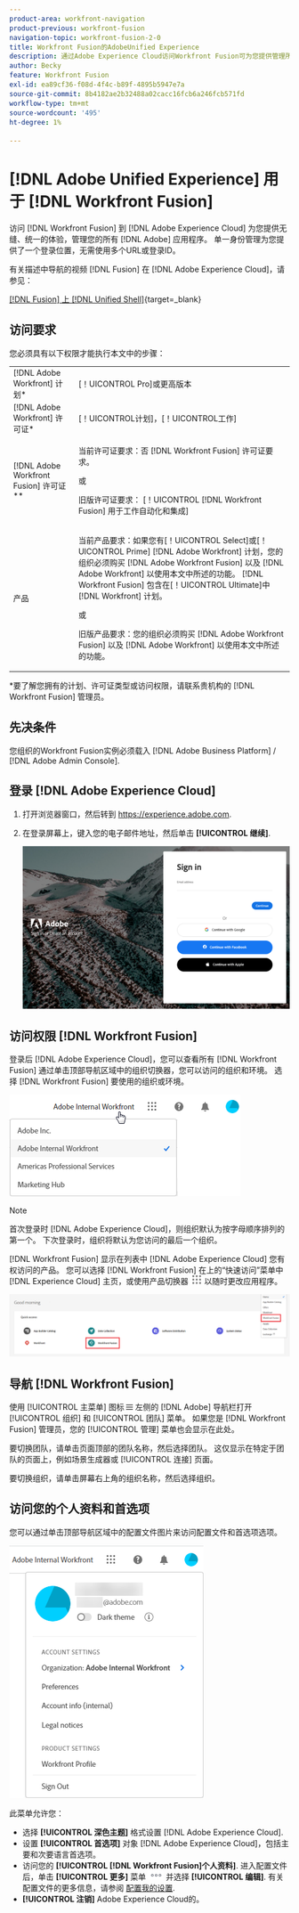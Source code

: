 ```yaml
---
product-area: workfront-navigation
product-previous: workfront-fusion
navigation-topic: workfront-fusion-2-0
title: Workfront Fusion的AdobeUnified Experience
description: 通过Adobe Experience Cloud访问Workfront Fusion可为您提供管理所有Adobe应用程序的无缝、统一的体验。
author: Becky
feature: Workfront Fusion
exl-id: ea89cf36-f08d-4f4c-b89f-4895b5947e7a
source-git-commit: 8b4182ae2b32488a02cacc16fcb6a246fcb571fd
workflow-type: tm+mt
source-wordcount: '495'
ht-degree: 1%

---
```


# [!DNL Adobe Unified Experience] 用于 [!DNL Workfront Fusion]

访问 [!DNL Workfront Fusion] 到 [!DNL Adobe Experience Cloud] 为您提供无缝、统一的体验，管理您的所有 [!DNL Adobe] 应用程序。 单一身份管理为您提供了一个登录位置，无需使用多个URL或登录ID。

有关描述中导航的视频 [!DNL Fusion] 在 [!DNL Adobe Experience Cloud]，请参见：

[[!DNL Fusion] 上 [!DNL Unified Shell]](https://video.tv.adobe.com/v/3412392/){target=_blank}

## 访问要求

您必须具有以下权限才能执行本文中的步骤：

<table style="table-layout:auto"> 
 <col> 
 <col> 
 <tbody> 
  <tr> 
   <td role="rowheader">[!DNL Adobe Workfront] 计划*</td> 
   <td> <p>[！UICONTROL Pro]或更高版本</p> </td> 
  </tr> 
  <tr data-mc-conditions=""> 
   <td role="rowheader">[!DNL Adobe Workfront] 许可证*</td> 
   <td> <p>[！UICONTROL计划]，[！UICONTROL工作]</p> </td> 
  </tr> 
  <tr> 
   <td role="rowheader">[!DNL Adobe Workfront Fusion] 许可证**</td> 
   <td>
   <p>当前许可证要求：否 [!DNL Workfront Fusion] 许可证要求。</p>
   <p>或</p>
   <p>旧版许可证要求： [！UICONTROL [!DNL Workfront Fusion] 用于工作自动化和集成] </p> 
  </tr> 
  <tr> 
   <td role="rowheader">产品</td> 
   <td>
   <p>当前产品要求：如果您有[！UICONTROL Select]或[！UICONTROL Prime] [!DNL Adobe Workfront] 计划，您的组织必须购买 [!DNL Adobe Workfront Fusion] 以及 [!DNL Adobe Workfront] 以使用本文中所述的功能。 [!DNL Workfront Fusion] 包含在[！UICONTROL Ultimate]中 [!DNL Workfront] 计划。</p>
   <p>或</p>
   <p>旧版产品要求：您的组织必须购买 [!DNL Adobe Workfront Fusion] 以及 [!DNL Adobe Workfront] 以使用本文中所述的功能。</p>
   </td> 
  </tr> 
 </tbody> 
</table>
*要了解您拥有的计划、许可证类型或访问权限，请联系贵机构的 [!DNL Workfront Fusion] 管理员。

## 先决条件

您组织的Workfront Fusion实例必须载入 [!DNL Adobe Business Platform] / [!DNL Adobe Admin Console].

## 登录 [!DNL Adobe Experience Cloud]

1. 打开浏览器窗口，然后转到 <https://experience.adobe.com>.
1. 在登录屏幕上，键入您的电子邮件地址，然后单击 **[!UICONTROL 继续]**.

   ![登录 [!DNL Adobe Experience Cloud]](assets/aec-login-page.png)

## 访问权限 [!DNL Workfront Fusion]

登录后 [!DNL Adobe Experience Cloud]，您可以查看所有 [!DNL Workfront Fusion] 通过单击顶部导航区域中的组织切换器，您可以访问的组织和环境。 选择 [!DNL Workfront Fusion] 要使用的组织或环境。

![视图 [!DNL Workfront Fusion] 组织和环境](assets/aec-view-all-orgs.png)

>[!NOTE]
>
>首次登录时 [!DNL Adobe Experience Cloud]，则组织默认为按字母顺序排列的第一个。 下次登录时，组织将默认为您访问的最后一个组织。

[!DNL Workfront Fusion] 显示在列表中 [!DNL Adobe Experience Cloud] 您有权访问的产品。 您可以选择 [!DNL Workfront Fusion] 在上的“快速访问”菜单中 [!DNL Experience Cloud] 主页，或使用产品切换器 ![产品切换器](assets/main-menu-icon.png) 以随时更改应用程序。

![选择 [!DNL Workfront Fusion] 以访问应用程序](assets/aec-product-switcher.png)

## 导航 [!DNL Workfront Fusion]

使用 [!UICONTROL 主菜单] 图标 ![](assets/main-menu-icon-left-nav.png) 左侧的 [!DNL Adobe] 导航栏打开 [!UICONTROL 组织] 和 [!UICONTROL 团队] 菜单。 如果您是 [!DNL Workfront Fusion] 管理员，您的 [!UICONTROL 管理] 菜单也会显示在此处。

要切换团队，请单击页面顶部的团队名称，然后选择团队。 这仅显示在特定于团队的页面上，例如场景生成器或 [!UICONTROL 连接] 页面。

要切换组织，请单击屏幕右上角的组织名称，然后选择组织。

## 访问您的个人资料和首选项

您可以通过单击顶部导航区域中的配置文件图片来访问配置文件和首选项选项。

![配置文件菜单](assets/aec-profile-picture-menu.png)

此菜单允许您：

* 选择 **[!UICONTROL 深色主题]** 格式设置 [!DNL Adobe Experience Cloud].
* 设置 **[!UICONTROL 首选项]** 对象 [!DNL Adobe Experience Cloud]，包括主要和次要语言首选项。
* 访问您的 **[!UICONTROL [!DNL Workfront Fusion]个人资料]**. 进入配置文件后，单击 **[!UICONTROL 更多]** 菜单 ![](assets/more-icon.png) 并选择 **[!UICONTROL 编辑]**. 有关配置文件的更多信息，请参阅 [配置我的设置](/help/quicksilver/workfront-basics/manage-your-account-and-profile/configuring-your-user-profile/configure-my-settings.md).
* **[!UICONTROL 注销]** Adobe Experience Cloud的。

